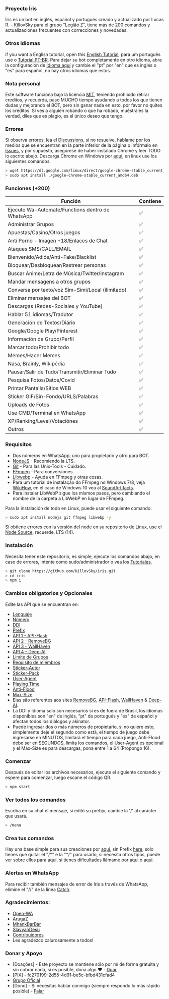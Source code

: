 ### Proyecto Íris
Íris es un bot en inglés, español y portugués creado y actualizado por Lucas R. - KillovSky para el grupo "Legião Z", tiene más de 200 comandos y actualizaciones frecuentes con correcciones y novedades.

### Otros idiomas
if you want a English tutorial, open this [English Tutorial](https://github.com/KillovSky/iris/blob/main/.readme/en/README.md), para um português use o [Tutorial PT-BR](https://github.com/KillovSky/iris/blob/main/README.md).
Para dejar su bot completamente en otro idioma, abra la configuración de [Idioma aquí](https://github.com/KillovSky/iris/blob/main/lib/config/config.json#2) y cambie el "pt" por "en" que es inglés o "es" para español, no hay otros idiomas que estos.

### Nota personal 
Este software funciona bajo la licencia [MIT](https://eligelicencia.github.io/eligeUnaLicencia/licenses/mit/), teniendo prohibido retirar créditos, y recuerda, paso MUCHO tiempo ayudando a todos los que tienen dudas y mejorando el BOT, pero sin ganar nada en esto, por favor no quites los créditos.
Si ves a alguien robando o que ha robado, muéstrales la verdad, diles que es plagio, es el único deseo que tengo.

### Errores
Si observa errores, lea el [Discussions](https://github.com/KillovSky/iris/discussions), si no resuelve, háblame por los medios que se encuentran en la parte inferior de la página o infórmalo en [Issues](https://github.com/KillovSky/iris/issues), y por supuesto, asegúrese de haber instalado Chrome y leer TODO lo escrito abajo.
Descarga Chrome en Windows por [aqui](https://www.google.com/chrome), en linux use los siguientes comandos. 

```bash
> wget https://dl.google.com/linux/direct/google-chrome-stable_current_amd64.deb
> sudo apt install ./google-chrome-stable_current_amd64.deb
```

### Funciones (+200)

| Función | Contiene|
| ------------- | ------------- |
| Ejecute Wa-Automate/Functions dentro de WhatsApp |✅|
| Administrar Grupos |✅|
| Apuestas/Casino/Otros juegos |✅|
| Anti Porno - Imagen +18/Enlaces de Chat |✅|
| Ataques SMS/CALL/EMAIL |✅|
| Bienvenido/Adiós/Anti-Fake/Blacklist |✅|
| Bloquear/Desbloquear/Rastrear personas |✅|
| Buscar Anime/Letra de Música/Twitter/Instagram |✅|
| Mandar mensagens a otros grupos |✅|
| Conversa por texto/voz Sim-Simi/Local (ilimitado) |✅|
| Eliminar mensajes del BOT |✅|
| Descargas (Redes-Sociales y YouTube) |✅|
| Hablar 51 idiomas/Tradutor |✅|
| Generación de Textos/Diário |✅|
| Google/Google Play/Pinterest |✅|
| Información de Grupo/Perfil |✅|
| Marcar todo/Prohibir todo |✅|
| Memes/Hacer Memes |✅|
| Nasa, Brainly, Wikipédia |✅|
| Pausar/Salir de Tudo/Transmitir/Eliminar Tudo |✅|
| Pesquisa Fotos/Datos/Covid |✅|
| Printar Pantalla/Sitios WEB |✅||
| Sticker GIF/Sin-Fondo/URLS/Palabras |✅|
| Uploads de Fotos |✅|
| Use CMD/Terminal en WhatsApp |✅|
| XP/Ranking/Level/Votaciónes |✅|
| Outros |✅|

### Requisitos

- Dos números en WhatsApp, uno para propietario y otro para BOT.
- [NodeJS](https://nodejs.org) - Recomiendo la LTS.
- [Git](https://git-scm.com) - Para las Unix-Tools - Cuidado.
- [FFmpeg](https://ffmpeg.org) - Para conversiones.
- [Libwebp](https://developers.google.com/speed/webp/download) - Ayuda en FFmpeg y otras cosas.
- Para um tutorial de instalação do FFmpeg no Windows 7/8, veja [WikiHow](https://pt.wikihow.com/Instalar-o-FFmpeg-no-Windows), en el caso de Windows 10 vea al [SoundArtifacts](https://soundartifacts.com/pt/how-to/186-how-to-install-ffmpeg-on-windows-10-amp-add-ffmpeg-to-windows-path.html).
- Para instalar LibWebP sigue los mismos pasos, pero cambiando el nombre de la carpeta a LibWebP en lugar de FFmpeg.

Para la instalación de todo en Linux, puede usar el siguiente comando:

```bash
> sudo apt install nodejs git ffmpeg libwebp -y
```

Si obtiene errores con la versión del node en su repositorio de Linux, use el [Node Source](https://github.com/nodesource/distributions), recuerde, LTS (14).

### Instalación 
Necesita tener este repositorio, es simple, ejecute los comandos abajo, en caso de errores, intente como sudo/administrador o vea los [Tutoriales](https://github.com/KillovSky/iris/discussions/28).

```bash
> git clone https://github.com/KillovSky/iris.git
> cd iris
> npm i
```

### Cambios obligatorios y Opcionales
Edite las API que se encuentran en: 

- [Lenguaje](https://github.com/KillovSky/iris/blob/main/lib/config/Bot/config.json#2)
- [Número](https://github.com/KillovSky/iris/blob/main/lib/config/Bot/config.json#3)
- [DDI](https://github.com/KillovSky/iris/blob/main/lib/config/Bot/config.json#4)
- [Prefix](https://github.com/KillovSky/iris/blob/main/lib/config/Bot/config.json#5)
- [API 1 - API-Flash](https://github.com/KillovSky/iris/blob/main/lib/config/Bot/config.json#6)
- [API 2 - RemoveBG](https://github.com/KillovSky/iris/blob/main/lib/config/Bot/config.json#7)
- [API 3 - WallHaven](https://github.com/KillovSky/iris/blob/main/lib/config/Bot/config.json#8)
- [API 4 - Deep-AI](https://github.com/KillovSky/iris/blob/main/lib/config/Bot/config.json#9)
- [Limite de Grupos](https://github.com/KillovSky/iris/blob/main/lib/config/Bot/config.json#10)
- [Requisito de miembros](https://github.com/KillovSky/iris/blob/main/lib/config/Bot/config.json#11)
- [Sticker-Autor](https://github.com/KillovSky/iris/blob/main/lib/config/Bot/config.json#12)
- [Sticker-Pack](https://github.com/KillovSky/iris/blob/main/lib/config/Bot/config.json#13)
- [User-Agent](https://github.com/KillovSky/iris/blob/main/lib/config/Bot/config.json#14)
- [Playing Time](https://github.com/KillovSky/iris/blob/main/lib/config/Bot/config.json#15)
- [Anti-Flood](https://github.com/KillovSky/iris/blob/main/lib/config/Bot/config.json#16)
- [Max-Size](https://github.com/KillovSky/iris/blob/main/lib/config/Bot/config.json#17)
- Elas são referentes aos sites [RemoveBG](https://www.remove.bg/pt-br), [API-Flash](https://apiflash.com), [WallHaven](https://wallhaven.cc/settings/account) & [Deep-AI](https://deepai.org).
- La DDI y Idioma solo son necesarios si es de fuera de Brasil, los idiomas disponibles son "en" de inglés, "pt" de portugués y "es" de español y afectan todos los diálogos y akinator.
- Puede ingresar dos o más números de propietario, si no quiere esto, simplemente deje el segundo como está, el tiempo de juego debe ingresarse en MINUTOS, limitará el tiempo para cada juego, Anti-Flood debe ser en SEGUNDOS, limita los comandos, el User-Agent es opcional y el Max-Size es para descargas, pona entre 1 a 64 (Propongo 16).

### Comenzar
Después de editar los archivos necesarios, ejecute el siguiente comando y espere para comenzar, luego escane el código QR.

```bash
> npm start
```

### Ver todos los comandos
Escriba en su chat el mensaje, si editó su prefijo, cambie la '/' al carácter que usará.

```bash
> /menu
```

### Crea tus comandos
Hay una base simple para sus creaciones por [aqui](https://github.com/KillovSky/iris/blob/main/config.js#L3945), sin Prefix [here](https://github.com/KillovSky/iris/blob/main/config.js#L304), solo tienes que quitar el "/\*" e la "\*/" para usarlo, si necesita otros tipos, puede ver sobre ellos para [aqui](https://docs.openwa.dev/classes/api_client.client.html), si tienes dificultades llámame por [aqui](https://chat.whatsapp.com/H53MdwhtnRf7TGX1VJ2Jje) o [aqui](https://wa.me/+5518998044132).

### Alertas en WhatsApp
Para recibir también mensajes de error de Iris a través de WhatsApp, elimine el "//" de la línea [Catch](https://github.com/KillovSky/iris/blob/main/config.js#L3957).

### Agradecimientos:
- [Open-WA](https://github.com/open-wa)
- [ArugaZ](https://github.com/ArugaZ)
- [MhankBarBar](https://github.com/MhankBarBar)
- [SlavyanDesu](https://github.com/SlavyanDesu)
- [Contribuidores](https://github.com/KillovSky/iris/graphs/contributors)
- Les agradezco calurosamente a todos!

### Donar y Apoyo
- [Doações] - Este proyecto se mantiene sólo por mí de forma gratuita y sin cobrar nada, si es posible, dona algo ❤️ - [Doar](https://picpay.me/userlucas123)
- [PIX] - fc270199-2d55-4d91-be5c-bfbd431cfad4
- [Grupo Oficial](https://chat.whatsapp.com/H53MdwhtnRf7TGX1VJ2Jje)
- [Dono] - Si necesitas hablar conmigo (siempre respondo lo más rápido posible) - [Falar](https://wa.me/+5518998044132)